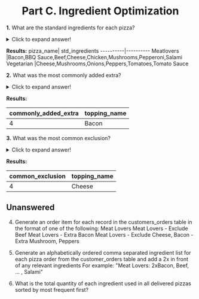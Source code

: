 <h1 align='center'> Part C. Ingredient Optimization </h1> 

**1.**  What are the standard ingredients for each pizza?

<details>
  <summary>Click to expand answer!</summary>

  ##### Answer
  ```sql
SELECT 
    PN.pizza_name,
    GROUP_CONCAT(PT.topping_name
        SEPARATOR ',') AS std_ingredients
FROM
    pizza_recipes AS PR
        JOIN
    pizza_toppings PT ON FIND_IN_SET(PT.topping_id,
            REPLACE(PR.toppings, ' ', '')) > 0
        JOIN
    pizza_names AS PN ON PR.pizza_id = PN.pizza_id
GROUP BY PN.pizza_name;
  ```
</details>

**Results:**
pizza_name| std_ingredients
----------|----------
Meatlovers	|Bacon,BBQ Sauce,Beef,Cheese,Chicken,Mushrooms,Pepperoni,Salami
Vegetarian	|Cheese,Mushrooms,Onions,Peppers,Tomatoes,Tomato Sauce

**2.**  What was the most commonly added extra?

<details>
  <summary>Click to expand answer!</summary>

  ##### Answer
  ```sql
WITH cte AS
     (SELECT substring_index(extras,',', 1) AS extras1 
      FROM customer_orders
     )
SELECT COUNT(topping_name) as commonly_added_extra , topping_name FROM cte JOIN pizza_toppings p ON p.topping_id = cte.extras1
GROUP BY topping_name
LIMIT 1;
  ```
</details>

**Results:**

commonly_added_extra|topping_name|
-------------------|------------
4	|Bacon   |


**3.**  What was the most common exclusion?

<details>
  <summary>Click to expand answer!</summary>

  ##### Answer
  ```sql
WITH cte AS
(SELECT substring_index(exclusions,',', 1) AS exclusions
  FROM customer_orders
  ) 
SELECT COUNT(topping_name) as common_exclusion , topping_name FROM cte JOIN pizza_toppings p ON p.topping_id = cte.exclusions
GROUP BY topping_name 
LIMIT 1;
  ```
</details>

**Results:**

common_exclusion|topping_name|
-------------------|------------
4	|Cheese  |

## Unanswered
4) Generate an order item for each record in the customers_orders table in the format of one of the following:
Meat Lovers
Meat Lovers - Exclude Beef
Meat Lovers - Extra Bacon
Meat Lovers - Exclude Cheese, Bacon - Extra Mushroom, Peppers

5) Generate an alphabetically ordered comma separated ingredient list for each pizza order from the customer_orders table and add a 2x in front of any relevant ingredients
For example: "Meat Lovers: 2xBacon, Beef, ... , Salami"

6) What is the total quantity of each ingredient used in all delivered pizzas sorted by most frequent first?



